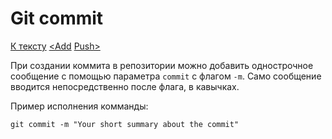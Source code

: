 # Git commit

[К тексту](readme.md) [<Add](readme.md) [Push>](push.md)

При создании коммита в репозитории можно добавить однострочное сообщение с помощью параметра `commit` с флагом `-m`. Само сообщение вводится непосредственно после флага, в кавычках.


Пример исполнения комманды:

```git commit -m "Your short summary about the commit"```
